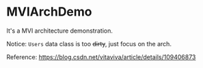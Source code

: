 # MVIArchDemo
It's a MVI architecture demonstration.

Notice: `Users` data class is too ~~dirty~~, just focus on the arch.

Reference:
https://blog.csdn.net/vitaviva/article/details/109406873

